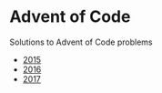 # Advent of Code

Solutions to Advent of Code problems

- [2015](2015/README.md)
- [2016](2016/README.md)  
- [2017](2017/README.md)  
